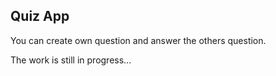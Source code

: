 ## Quiz App

You can create own question and answer the others question.

The work is still in progress...
